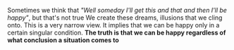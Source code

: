 Sometimes we think that 
*"Well someday I'll get this and that and then I'll be happy"*, but that's not true
We create these dreams, illusions that we cling onto. This is a very narrow view. It implies that we can be happy only in a certain singular condition.
**The truth is that we can be happy regardless of what conclusion a situation comes to** 